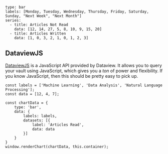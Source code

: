 
```chart
type: bar
labels: [Monday, Tuesday, Wednesday, Thursday, Friday, Saturday, Sunday, "Next Week", "Next Month"]
series:
  - title: Articles Not Read
    data: [12, 14, 27, 5, 8, 10, 9, 15, 20]
  - title: Articles Written
    data: [1, 0, 3, 2, 1, 0, 1, 2, 3]
```

## DataviewJS

[DataviewJS](https://blacksmithgu.github.io/obsidian-dataview/queries/dql-js-inline/) is a JavaScript API provided by Dataview. It allows you to query your vault using JavaScript, which gives you a _ton_ of power and flexibility. If you know JavaScript, then this should be pretty easy to pick up.

```dataviewjs
const labels = ['Machine Learning', 'Data Analysis', 'Natural Language Processing'];
const data = [12, 4, 7];

const chartData = {  
    type: 'bar',
    data: {
        labels: labels,
        datasets: [{
            label: 'Articles Read',
            data: data
        }]
    }
}
window.renderChart(chartData, this.container);
```
